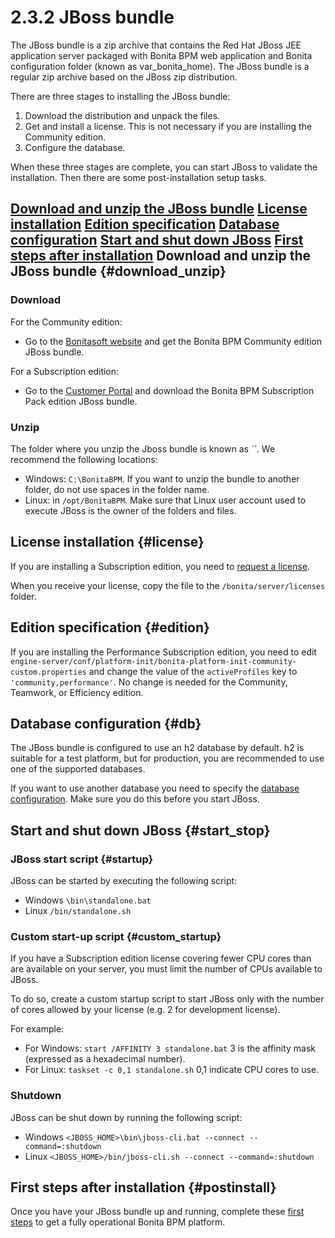 
2.3.2 JBoss bundle
==================

The JBoss bundle is a zip archive that contains the Red Hat JBoss JEE application server packaged with Bonita BPM web application and Bonita configuration folder (known as var\_bonita\_home).
The JBoss bundle is a regular zip archive based on the JBoss zip distribution.

There are three stages to installing the JBoss bundle:

1.  Download the distribution and unpack the files.
2.  Get and install a license. This is not necessary if you are installing the Community edition.
3.  Configure the database.

When these three stages are complete, you can start JBoss to validate the installation. Then there are some post-installation setup tasks.

[Download and unzip the JBoss bundle](#download_unzip)
[License installation](#license)
[Edition specification](#edition)
[Database configuration](#db)
[Start and shut down JBoss](#start_stop)
[First steps after installation](#postinstall)
Download and unzip the JBoss bundle {#download_unzip}
-----------------------------------

### Download

For the Community edition:

-   Go to the [Bonitasoft website](http://www.bonitasoft.com/how-we-do-it/downloads) and get the Bonita BPM Community edition JBoss bundle.

For a Subscription edition:

-   Go to the [Customer Portal](https://customer.bonitasoft.com/download/request) and download the Bonita BPM Subscription Pack edition JBoss bundle.

### Unzip

The folder where you unzip the Jboss bundle is known as *``*. We recommend the following locations:

-   Windows: `C:\BonitaBPM`. If you want to unzip the bundle to another folder, do not use spaces in the folder name.
-   Linux: in `/opt/BonitaBPM`. Make sure that Linux user account used to execute JBoss is the owner of the folders and files.

License installation {#license}
--------------------

If you are installing a Subscription edition, you need to [request a license](/licenses-1).

When you receive your license, copy the file to the `/bonita/server/licenses` folder.

Edition specification {#edition}
---------------------

If you are installing the Performance Subscription edition,
you need to edit `engine-server/conf/platform-init/bonita-platform-init-community-custom.properties`
and change the value of the `activeProfiles` key to `'community,performance'`. No change is needed for the Community, Teamwork, or Efficiency edition.

Database configuration {#db}
----------------------

The JBoss bundle is configured to use an h2 database by default. h2 is suitable for a test platform, but for production, you are recommended to use one of the supported databases.

If you want to use another database you need to specify the [database configuration](/database-configuration-2). Make sure you do this before you start JBoss.

Start and shut down JBoss {#start_stop}
-------------------------

### JBoss start script {#startup}

JBoss can be started by executing the following script:

-   Windows `\bin\standalone.bat`
-   Linux `/bin/standalone.sh`

### Custom start-up script {#custom_startup}

If you have a Subscription edition license covering fewer CPU cores than are available on your server, you must limit the number of CPUs available to JBoss.

To do so, create a custom startup script to start JBoss only with the number of cores allowed by your license (e.g. 2 for development license).

For example:

-   For Windows: `start /AFFINITY 3 standalone.bat` 3 is the affinity mask (expressed as a hexadecimal number).
-   For Linux: `taskset -c 0,1 standalone.sh` 0,1 indicate CPU cores to use.

### Shutdown

JBoss can be shut down by running the following script:

-   Windows `<JBOSS_HOME>\bin\jboss-cli.bat --connect --command=:shutdown`
-   Linux `<JBOSS_HOME>/bin/jboss-cli.sh --connect --command=:shutdown`

First steps after installation {#postinstall}
------------------------------

Once you have your JBoss bundle up and running, complete these [first steps](/first-steps-after-setup-1) to get a fully operational Bonita BPM platform.

